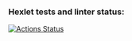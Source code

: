 ### Hexlet tests and linter status:
[![Actions Status](https://github.com/Unt0ten/python-project-83/workflows/hexlet-check/badge.svg)](https://github.com/Unt0ten/python-project-83/actions)